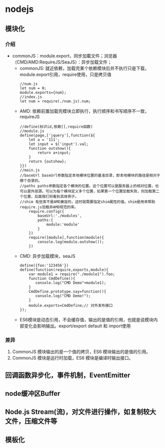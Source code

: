 # nodejs
## 模块化
### 介绍
* commonJS：module.export，同步加載文件；浏览器（CMD/AMD:RequireJS/SeaJS）：异步加载文件；
    * commonJS: 就近依赖，加载完某个依赖模块后并不执行只是下载，module.export引用，require使用，只是拷贝值
        ```
        //num.js
        let num = 0;
        module.exports={num};
        //index.js
        let num = require(./num.js).num;
        ```
    * AMD: 依赖前置加载完模块立即执行，执行顺序和书写顺序不一致，requireJS
        ```
       //define(标识id,依赖[],require函数)
       //module.js
        define(page,['jquery'],function(${
            let a = '111'; 
            let input = $('input').val;
            function outshow(){
                return a+input;
            }
            return {outshow};
        }})
        //main.js
        //baseUrl baseUrl参数指定本地模块位置的基准目录，即本地模块的路径是相对于哪个目录的。
        //paths paths参数指定各个模块的位置。这个位置可以是服务器上的相对位置，也可以是外部源。可以为每个模块定义多个位置，如果第一个位置加载失败，则加载第二个位置，后面我们将看到具体例子。
        //shim 有些库不是AMD兼容的，这时就需要指定shim属性的值。shim是用来帮助require.js加载非AMD规范的库。
            require.config({
                baseUrl:'./modules',
                paths:{
                    module:'module'
                }
            })
            require([module],function(module){
                console.log(module.outshow());
            })
        ```
    * CMD: 异步加载模块，seaJS
        ```
        define({foo:'123456'})
        define(function(require,exports,module){
            var module1 = require("./module1").foo;
            function CmdDefine(){
               console.log("CMD Demo"+module1);
            }
            CmdDefine.prototype.say=function(){
               console.log("CMD Demo!");
            }
            module.exports=CmdDefine;// 对外发布接口
        });
        ```
    * ES6模块是动态引用，不会缓存值，输出的是值的引用，也就是说模块内部变化会影响输出。export/export default 和 import使用

### 差异
1. CommonJS 模块输出的是一个值的拷贝，ES6 模块输出的是值的引用。
2. CommonJS 模块是运行时加载，ES6 模块是编译时输出接口。
## 回调函数异步化，事件机制，EventEmitter
## node缓冲区Buffer
## Node.js Stream(流)，对文件进行操作，如复制较大文件，压缩文件等
## 模板化